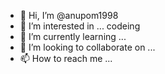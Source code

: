 - 👋 Hi, I’m @anupom1998
- 👀 I’m interested in ... codeing
- 🌱 I’m currently learning ...
- 💞️ I’m looking to collaborate on ...
- 📫 How to reach me ...

<!---
anupom1998/anupom1998 is a ✨ special ✨ repository because its `README.md` (this file) appears on your GitHub profile.
You can click the Preview link to take a look at your changes.
--->
